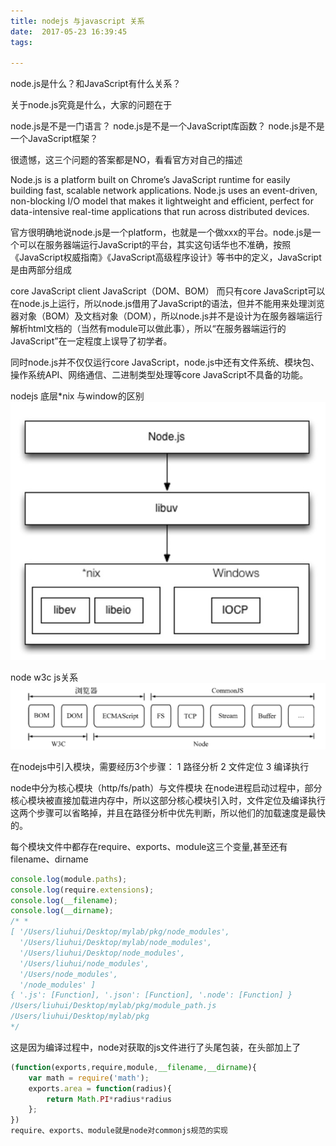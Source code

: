 ```yaml
---
title: nodejs 与javascript 关系
date:  2017-05-23 16:39:45
tags:

---
```


node.js是什么？和JavaScript有什么关系？

关于node.js究竟是什么，大家的问题在于
<!--more-->
node.js是不是一门语言？
node.js是不是一个JavaScript库函数？
node.js是不是一个JavaScript框架？

很遗憾，这三个问题的答案都是NO，看看官方对自己的描述

Node.js is a platform built on Chrome’s JavaScript runtime for easily building fast, scalable network applications. Node.js uses an event-driven, non-blocking I/O model that makes it lightweight and efficient, perfect for data-intensive real-time applications that run across distributed devices.

官方很明确地说node.js是一个platform，也就是一个做xxx的平台。node.js是一个可以在服务器端运行JavaScript的平台，其实这句话华也不准确，按照《JavaScript权威指南》《JavaScript高级程序设计》等书中的定义，JavaScript是由两部分组成

core JavaScript
client JavaScript（DOM、BOM）
而只有core JavaScript可以在node.js上运行，所以node.js借用了JavaScript的语法，但并不能用来处理浏览器对象（BOM）及文档对象（DOM），所以node.js并不是设计为在服务器端运行解析html文档的（当然有module可以做此事），所以“在服务器端运行的JavaScript”在一定程度上误导了初学者。

同时node.js并不仅仅运行core JavaScript，node.js中还有文件系统、模块包、操作系统API、网络通信、二进制类型处理等core JavaScript不具备的功能。

nodejs 底层*nix 与window的区别
![img](/images/test/29.mddHFUETR8.png)


node w3c js关系
![img](/images/test/29.mdyW6KLL6S.png)


在nodejs中引入模块，需要经历3个步骤：
1 路径分析
2 文件定位
3 编译执行

node中分为核心模块（http/fs/path）与文件模块
在node进程启动过程中，部分核心模块被直接加载进内存中，所以这部分核心模块引入时，文件定位及编译执行这两个步骤可以省略掉，并且在路径分析中优先判断，所以他们的加载速度是最快的。

每个模块文件中都存在require、exports、module这三个变量,甚至还有filename、dirname

``` js
console.log(module.paths);
console.log(require.extensions);
console.log(__filename);
console.log(__dirname);
/* *
[ '/Users/liuhui/Desktop/mylab/pkg/node_modules',
  '/Users/liuhui/Desktop/mylab/node_modules',
  '/Users/liuhui/Desktop/node_modules',
  '/Users/liuhui/node_modules',
  '/Users/node_modules',
  '/node_modules' ]
{ '.js': [Function], '.json': [Function], '.node': [Function] }
/Users/liuhui/Desktop/mylab/pkg/module_path.js
/Users/liuhui/Desktop/mylab/pkg
*/
```
这是因为编译过程中，node对获取的js文件进行了头尾包装，在头部加上了

``` js
(function(exports,require,module,__filename,__dirname){
    var math = require('math');
    exports.area = function(radius){
        return Math.PI*radius*radius
    };
})
require、exports、module就是node对commonjs规范的实现
```
